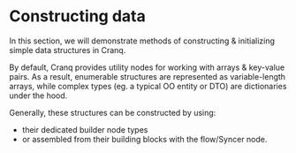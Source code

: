 # Constructing data

In this section, we will demonstrate methods of constructing & initializing simple data structures in Cranq.

By default, Cranq provides utility nodes for working with arrays & key-value pairs. As a result, enumerable structures are represented as variable-length arrays, while complex types (eg. a typical OO entity or DTO) are dictionaries under the hood.

Generally, these structures can be constructed by using: 
- their dedicated builder node types
- or assembled from their building blocks with the flow/Syncer node.